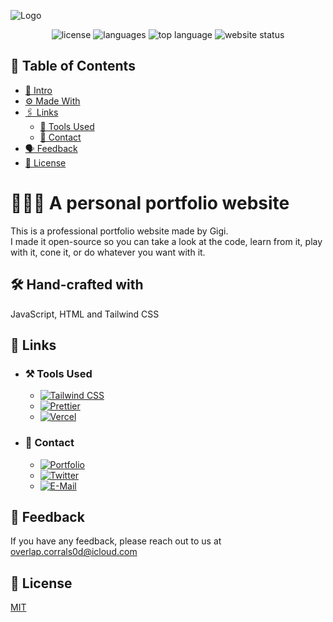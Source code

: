 ![Logo](https://raw.githubusercontent.com/DarthGigi/mrgigi.me/main/assets/images/png/Thumbnail.png)<p align=center>
<img src="https://img.shields.io/github/license/DarthGigi/mrgigi.me?style=for-the-badge" alt="license">
<img src="https://img.shields.io/github/languages/count/DarthGigi/mrgigi.me?style=for-the-badge" alt="languages">
<img src="https://img.shields.io/github/languages/top/DarthGigi/mrgigi.me?style=for-the-badge" alt="top language">
<img src="https://img.shields.io/website?style=for-the-badge&url=https%3A%2F%2Fmrgigi.me" alt="website status">

</p>

## 📑 Table of Contents

-   [👋 Intro](https://github.com/DarthGigi/mrgigi.me/#-a-personal-portfolio-website)
-   [⚙️ Made With](https://github.com/DarthGigi/mrgigi.me/#-hand-crafted-with)
-   [🖇 Links](https://github.com/DarthGigi/mrgigi.me/#-links)
    -   [🔗 Tools Used](https://github.com/DarthGigi/mrgigi.me/#%EF%B8%8F-tools-used)
    -   [🔗 Contact](https://github.com/DarthGigi/mrgigi.me/#-contact)
-   [🗣 Feedback](https://github.com/DarthGigi/mrgigi.me/#-feedback)
-   [📄 License](https://github.com/DarthGigi/mrgigi.me/#-license)

# 👨🏻‍💻 A personal portfolio website

This is a professional portfolio website made by Gigi. \
I made it open-source so you can take a look at the code, learn from it, play with it, cone it, or do whatever you want with it.

## 🛠 Hand-crafted with

JavaScript, HTML and Tailwind CSS

## 🔗 Links

-   ### ⚒️ Tools Used

    -   [![Tailwind CSS](https://img.shields.io/static/v1?label=&message=Tailwind+CSS&color=111827&style=for-the-badge&logo=Tailwind+CSS)](https://tailwindcss.com/)
    -   [![Prettier](https://img.shields.io/static/v1?label=&message=Prettier&color=111827&style=for-the-badge&logo=Prettier)](https://prettier.io/)
    -   [![Vercel](https://img.shields.io/static/v1?label=&message=Vercel&color=111827&style=for-the-badge&logo=Vercel)](https://vercel.com/)

-   ### 🤝 Contact
    -   [![Portfolio](https://img.shields.io/static/v1?label=&message=My+Portfolio&color=%23111827&style=for-the-badge&logo=ko-fi)](https://mrgigi.me/)
    -   [![Twitter](https://img.shields.io/static/v1?label=&message=Twitter&color=111827&style=for-the-badge&logo=Twitter)](https://twitter.com/iDarthGigi)
    -   [![E-Mail](https://img.shields.io/static/v1?label=&message=E-Mail&color=111827&style=for-the-badge&logo=gmail)](mailto:overlap.corrals0d@icloud.com)

## 💬 Feedback

If you have any feedback, please reach out to us at overlap.corrals0d@icloud.com

## 📜 License

[MIT](https://github.com/DarthGigi/mrgigi.me/blob/main/LICENSE)
